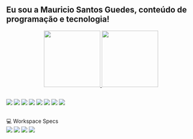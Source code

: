 ## Eu sou a Mauricio Santos Guedes, conteúdo de programação e tecnologia!
<div align="center">
  <a href="https://github.com/mauricioeuh">
  <img height="150em" src="https://github-readme-stats.vercel.app/api?username=mauricioueh&show_icons=true&theme=great-gatsby&include_all_commits=true&count_private=true"/>
  <img height="150em" src="https://github-readme-stats.vercel.app/api/top-langs/?username=mauricioueh&layout=compact&langs_count=7&theme=great-gatsby"/>
</div>
  
   ##
 
<div> 
 <a href = "mailto:mauriciosantosg8@gmail.com"><img src="https://img.shields.io/badge/Gmail-D14836?style=for-the-badge&logo=gmail&logoColor=white" target="_blank"></a>
  <a href="https://wa.me/552159074437" target="_blank"><img src="https://img.shields.io/badge/WhatsApp-25D366?style=for-the-badge&logo=whatsapp&logoColor=white" target="_blank"></a>
  <a href="https://www.youtube.com/channel/UCmBUgx6GlfFk-c0kQ2mruMg" target="_blank"><img src="https://img.shields.io/badge/YouTube-FF0000?style=for-the-badge&logo=youtube&logoColor=white" target="_blank"></a>
  <a href="https://instagram.com/mauricioueh" target="_blank"><img src="https://img.shields.io/badge/-Instagram-%23E4405F?style=for-the-badge&logo=instagram&logoColor=white" target="_blank"></a>
  <a href="https://facebook.com/mauricioueh" target="_blank"><img src="https://img.shields.io/badge/Facebook-1877F2?style=for-the-badge&logo=facebook&logoColor=white" target="_blank"></a>
 	<a href="https://www.twitch.tv/apol0z" target="_blank"><img src="https://img.shields.io/badge/Twitch-9146FF?style=for-the-badge&logo=twitch&logoColor=white" target="_blank"></a>
 <a href="https://steamcommunity.com/id/mauricioueh/" target="_blank"><img src="https://img.shields.io/badge/Steam-000000?style=for-the-badge&logo=steam&logoColor=white" target="_blank"></a>
  <a href="https://twitter.com/mauricioueh" target="_blank"><img src="https://img.shields.io/badge/Twitter-1DA1F2?style=for-the-badge&logo=twitter&logoColor=white" target="_blank"></a> 
  
  </div>
   
  ##
 
<div> 
  💻 Workspace Specs  
  <br>
  <img src="https://img.shields.io/badge/NVIDIA-GTX960-76B900?style=for-the-badge&logo=nvidia&logoColor=white"/>
  <img src="https://img.shields.io/badge/Intel-Core_i5_4th-0071C5?style=for-the-badge&logo=intel&logoColor=white"/>
   <img src="https://img.shields.io/badge/RAM%2016GB-gray?style=for-the-badge&logo=&logoColor=white"/>
  
  
  <img src="https://img.shields.io/badge/Windows_10-0078D6?style=for-the-badge&logo=windows&logoColor=white"/>
  </div>
  
  
